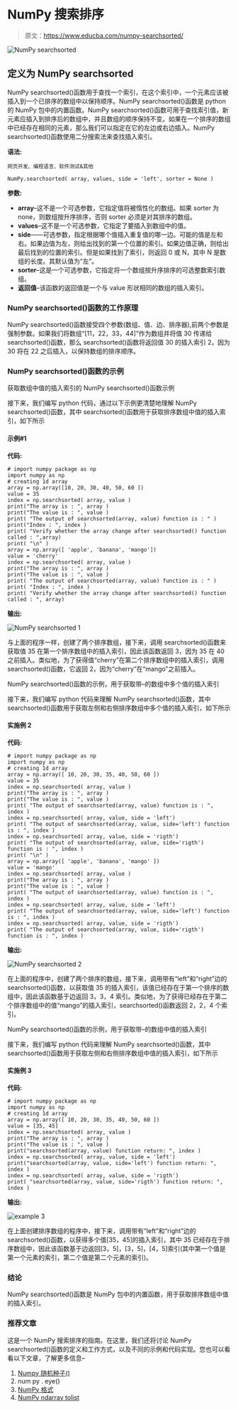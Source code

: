 # NumPy 搜索排序

> 原文：<https://www.educba.com/numpy-searchsorted/>

![NumPy searchsorted](img/8342c5165df30eaf78716ee29f513ee3.png)



## 定义为 **NumPy searchsorted**

NumPy searchsorted()函数用于查找一个索引，在这个索引中，一个元素应该被插入到一个已排序的数组中以保持顺序。NumPy searchsorted()函数是 python 的 NumPy 包中的内置函数。NumPy searchsorted()函数可用于查找索引值，新元素应插入到排序后的数组中，并且数组的顺序保持不变。如果在一个排序的数组中已经存在相同的元素，那么我们可以指定在它的左边或右边插入。NumPy searchsorted()函数使用二分搜索法来查找插入索引。

**语法:**

<small>网页开发、编程语言、软件测试&其他</small>

```
NumPy.searchsorted( array, values, side = 'left', sorter = None )
```

**参数:**

*   **array**–这不是一个可选参数，它指定值将被惰性化的数组。如果 sorter 为 none，则数组按升序排序，否则 sorter 必须是对其排序的数组。
*   **values**–这不是一个可选参数，它指定了要插入到数组中的值。
*   **side**——可选参数，指定根据哪个值插入重复值的哪一边。可能的值是左和右。如果边值为左，则给出找到的第一个位置的索引。如果边值正确，则给出最后找到的位置的索引。但是如果找到了索引，则返回 0 或 N，其中 N 是数组的长度。其默认值为“左”。
*   **sorter**–这是一个可选参数，它指定将一个数组按升序排序的可选整数索引数组。
*   **返回值**–该函数的返回值是一个与 value 形状相同的数组的插入索引。

### NumPy searchsorted()函数的工作原理

NumPy searchsorted()函数接受四个参数(数组、值、边、排序器),前两个参数是强制参数。如果我们将数组“[11，22，33，44]”作为数组并将值 30 传递给 searchsorted()函数，那么 searchsorted()函数将返回值 30 的插入索引 2，因为 30 将在 22 之后插入，以保持数组的排序顺序。

### NumPy searchsorted()函数的示例

获取数组中值的插入索引的 NumPy searchsorted()函数示例

接下来，我们编写 python 代码，通过以下示例更清楚地理解 NumPy searchsorted()函数，其中 searchsorted()函数用于获取排序数组中值的插入索引，如下所示

#### 示例#1

**代码:**

```
# import numpy package as np
import numpy as np
# creating 1d array
array = np.array([10, 20, 30, 40, 50, 60 ])
value = 35
index = np.searchsorted( array, value )
print("The array is : ", array )
print("The value is : ", value )
print( "The output of searchsorted(array, value) function is : " )
print("Index : ", index )
print( "Verify whether the array change after searchsorted() function called : ",array)
print( "\n" )
array = np.array([ 'apple', 'banana', 'mango'])
value = 'cherry'
index = np.searchsorted( array, value )
print("The array is : ", array )
print("The value is : ", value )
print( "The output of searchsorted(array, value) function is : " )
print( "Index : ", index )
print( "Verify whether the array change after searchsorted() function called : ", array)
```

**输出:**

![NumPy searchsorted 1](img/da4a59dac08447e43dff64f0932566ef.png)



与上面的程序一样，创建了两个排序数组，接下来，调用 searchsorted()函数来获取值 35 在第一个排序数组中的插入索引，因此该函数返回 3，因为 35 在 40 之前插入。类似地，为了获得值“cherry”在第二个排序数组中的插入索引，调用 searchsorted()函数，它返回 2，因为“cherry”在“mango”之前插入。

NumPy searchsorted()函数的示例，用于获取带–的数组中多个值的插入索引

接下来，我们编写 python 代码来理解 NumPy searchsorted()函数，其中 searchsorted()函数用于获取左侧和右侧排序数组中多个值的插入索引，如下所示

#### 实施例 2

**代码:**

```
# import numpy package as np
import numpy as np
# creating 1d array
array = np.array([ 10, 20, 30, 35, 40, 50, 60 ])
value = 35
index = np.searchsorted( array, value )
print("The array is : ", array )
print("The value is : ", value )
print( "The output of searchsorted(array, value) function is : ", index )
index = np.searchsorted( array, value, side = 'left')
print( "The output of searchsorted(array, value, side='left') function is : ", index )
index = np.searchsorted( array, value, side = 'rigth')
print( "The output of searchsorted(array, value, side='rigth') function is : ", index )
print( "\n" )
array = np.array([ 'apple', 'banana', 'mango' ])
value = 'mango'
index = np.searchsorted( array, value )
print("The array is : ", array )
print("The value is : ", value )
print( "The output of searchsorted(array, value) function is : ", index )
index = np.searchsorted( array, value, side = 'left')
print( "The output of searchsorted(array, value, side='left') function is : ", index )
index = np.searchsorted( array, value, side = 'rigth')
print( "The output of searchsorted(array, value, side='rigth') function is : ", index )
```

**输出:**

![NumPy searchsorted 2](img/0f39691207d5553898477ec96f239020.png)



在上面的程序中，创建了两个排序的数组，接下来，调用带有“left”和“right”边的 searchsorted()函数，以获取值 35 的插入索引，该值已经存在于第一个排序的数组中，因此该函数基于边返回 3，3，4 索引。类似地，为了获得已经存在于第二个排序数组中的值“mango”的插入索引，searchsorted()函数返回 2，2，4 个索引。

NumPy searchsorted()函数的示例，用于获取带–的数组中值的插入索引

接下来，我们编写 python 代码来理解 NumPy searchsorted()函数，其中 searchsorted()函数用于获取左侧和右侧排序数组中值的插入索引，如下所示

#### 实施例 3

**代码:**

```
# import numpy package as np
import numpy as np
# creating 1d array
array = np.array([ 10, 20, 30, 35, 40, 50, 60 ])
value = [35, 45]
index = np.searchsorted( array, value )
print("The array is : ", array )
print("The value is : ", value )
print("searchsorted(array, value) function return: ", index )
index = np.searchsorted( array, value, side = 'left')
print("searchsorted(array, value, side='left') function return: ", index )
index = np.searchsorted( array, value, side = 'rigth')
print( "searchsorted(array, value, side='rigth') function return: ", index )
```

**输出:**

![example 3](img/9a1151931d48019099d6ad13220968a8.png)



在上面创建排序数组的程序中，接下来，调用带有“left”和“right”边的 searchsorted()函数，以获得多个值[35，45]的插入索引，其中 35 已经存在于排序数组中，因此该函数基于边返回[3，5]，[3，5]，[4，5]索引(其中第一个值是第一个元素的索引，第二个值是第二个元素的索引)。

### 结论

NumPy searchsorted()函数是 NumPy 包中的内置函数，用于获取排序数组中值的插入索引。

### 推荐文章

这是一个 NumPy 搜索排序的指南。在这里，我们还将讨论 NumPy searchsorted()函数的定义和工作方式，以及不同的示例和代码实现。您也可以看看以下文章，了解更多信息–

1.  [Numpy 随机种子()](https://www.educba.com/numpy-random-seed/)
2.  num py . eye()
3.  [NumPy 格式](https://www.educba.com/numpy-format/)
4.  [NumPy ndarray tolist](https://www.educba.com/numpy-ndarray-tolist/)





